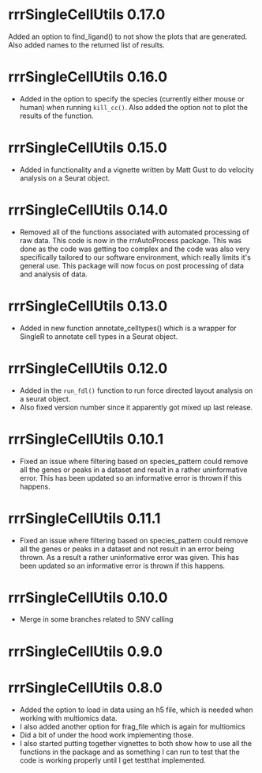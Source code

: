 # rrrSingleCellUtils 0.17.0

Added an option to find_ligand() to not show the plots that are generated. Also added names to the returned list of results.

# rrrSingleCellUtils 0.16.0

- Added in the option to specify the species (currently either mouse or human) when running `kill_cc()`. Also added the option not to plot the results of the function.

# rrrSingleCellUtils 0.15.0

- Added in functionality and a vignette written by Matt Gust to do velocity analysis on a Seurat object.

# rrrSingleCellUtils 0.14.0

- Removed all of the functions associated with automated processing of raw data. This code is now in the rrrAutoProcess package. This was done as the code was getting too complex and the code was also very specifically tailored to our software environment, which really limits it's general use. This package will now focus on post processing of data and analysis of data.

# rrrSingleCellUtils 0.13.0

- Added in new function annotate_celltypes() which is a wrapper for SingleR to annotate cell types in a Seurat object.

# rrrSingleCellUtils 0.12.0

- Added in the `run_fdl()` function to run force directed layout analysis on a seurat object.
- Also fixed version number since it apparently got mixed up last release.

# rrrSingleCellUtils 0.10.1

- Fixed an issue where filtering based on species_pattern could remove all the genes or peaks in a dataset and result in a rather uninformative error. This has been updated so an informative error is thrown if this happens.

# rrrSingleCellUtils 0.11.1

- Fixed an issue where filtering based on species_pattern could remove all the genes or peaks in a dataset and not result in an error being thrown. As a result a rather uninformative error was given. This has been updated so an informative error is thrown if this happens.

# rrrSingleCellUtils 0.10.0

- Merge in some branches related to SNV calling

# rrrSingleCellUtils 0.9.0

# rrrSingleCellUtils 0.8.0

- Added the option to load in data using an h5 file, which is needed when working with multiomics data.
- I also added another option for frag_file which is again for multiomics
- Did a bit of under the hood work implementing those.
- I also started putting together vignettes to both show how to use all the functions in the package and as something I can run to test that the code is working properly until I get testthat implemented.
